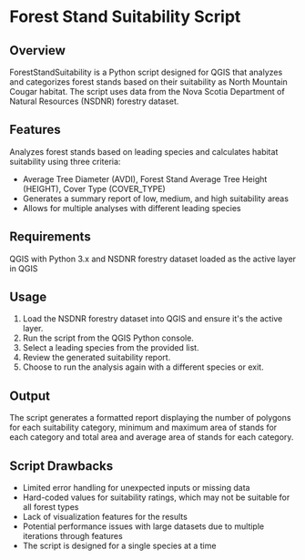 
# Forest Stand Suitability Script
## Overview
ForestStandSuitability is a Python script designed for QGIS that analyzes and categorizes forest stands based on their suitability as North Mountain Cougar habitat. The script uses data from the Nova Scotia Department of Natural Resources (NSDNR) forestry dataset.
## Features
Analyzes forest stands based on leading species and calculates habitat suitability using three criteria:
* Average Tree Diameter (AVDI), Forest Stand Average Tree Height (HEIGHT), Cover Type (COVER_TYPE)
* Generates a summary report of low, medium, and high suitability areas
* Allows for multiple analyses with different leading species
## Requirements
QGIS with Python 3.x and NSDNR forestry dataset loaded as the active layer in QGIS
## Usage
1. Load the NSDNR forestry dataset into QGIS and ensure it's the active layer.
2. Run the script from the QGIS Python console.
3. Select a leading species from the provided list.
4. Review the generated suitability report.
5. Choose to run the analysis again with a different species or exit.
## Output
The script generates a formatted report displaying the number of polygons for each suitability category, minimum and maximum area of stands for each category and total area and average area of stands for each category.
## Script Drawbacks 
- Limited error handling for unexpected inputs or missing data
- Hard-coded values for suitability ratings, which may not be suitable for all forest types
- Lack of visualization features for the results
- Potential performance issues with large datasets due to multiple iterations through features
- The script is designed for a single species at a time
